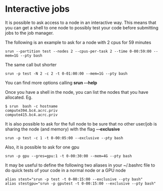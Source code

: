 # Interactive jobs

It is possible to ask access to a node in an interactive way. This means that
you can get a shell to one node to possibly test your code before submitting
jobs to the job manager.

The following is an example to ask for a node with 2 cpus for 59 minutes

    srun --partition test --nodes 2 --cpus-per-task 2 --time 0-00:59:00 --mem=1G --pty bash

The same call but shorter

    srun -p test -N 2 -c 2 -t 0-01:00:00 --mem=1G --pty bash

You can find more options calling **srun --help**

Once you have a shell in the node, you can list the nodes that you have
allocated. Eg.

    $ srun  bash -c hostname
    compute394.bc4.acrc.priv
    compute415.bc4.acrc.priv

It is also possible to ask for the full node to be sure that no other user/job
is sharing the node (and memory) with the flag **--exclusive**

    srun -p test -c 1 -t 0-00:05:00 --exclusive --pty bash

Also, it is possible to ask for one gpu

    srun -p gpu --gres=gpu:1 -t 0-00:30:00 --mem=4G --pty bash

It may be useful to define the following two aliases in your ~/.bashrc file to do quick tests of your code in a normal node or a GPU node

```
alias stest="srun -p test -t 0-00:15:00 --exclusive --pty bash"
alias stestgpu="srun -p gputest -t 0-00:15:00 --exclusive --pty bash"
```
